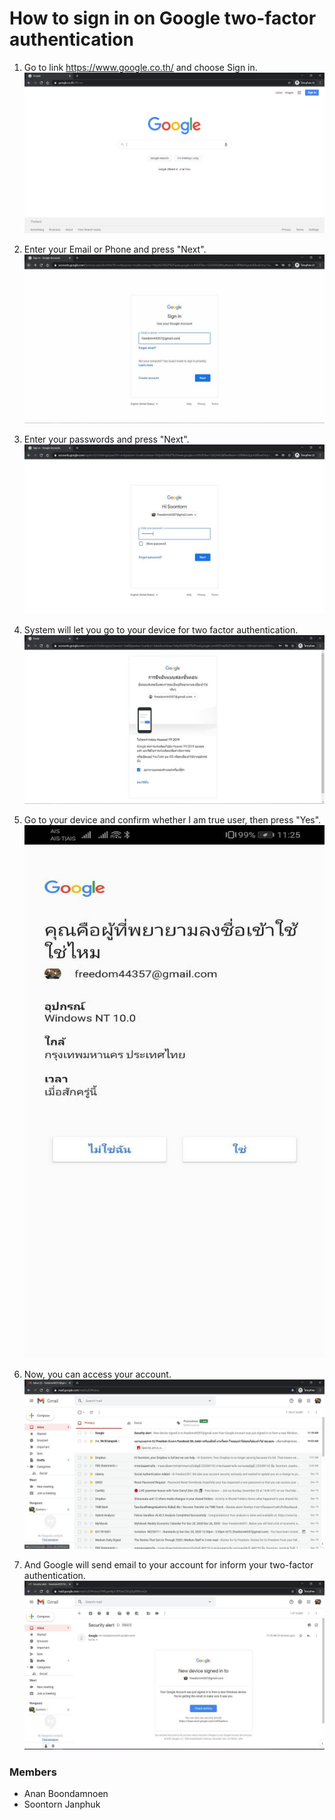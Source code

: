 # How to sign in on Google two-factor authentication

1. Go to link https://www.google.co.th/ and choose Sign in.
![01](https://github.com/AnanBoondamnoen/AnanBoondamnoen.github.io/blob/main/Image/Google_two-factor_authentication/Google_two-factor_authentication_01.jpg)

2. Enter your Email or Phone and press "Next".
![02](https://github.com/AnanBoondamnoen/AnanBoondamnoen.github.io/blob/main/Image/Google_two-factor_authentication/Google_two-factor_authentication_02.jpg)

3. Enter your passwords and press "Next".
![03](https://github.com/AnanBoondamnoen/AnanBoondamnoen.github.io/blob/main/Image/Google_two-factor_authentication/Google_two-factor_authentication_03.jpg)

4. System will let you go to your device for two factor authentication.
![04](https://github.com/AnanBoondamnoen/AnanBoondamnoen.github.io/blob/main/Image/Google_two-factor_authentication/Google_two-factor_authentication_04.jpg)

5. Go to your device and confirm whether I am true user, then press "Yes".
![05](https://github.com/AnanBoondamnoen/AnanBoondamnoen.github.io/blob/main/Image/Google_two-factor_authentication/Google_two-factor_authentication_05.jpg)

6. Now, you can access your account.
![06](https://github.com/AnanBoondamnoen/AnanBoondamnoen.github.io/blob/main/Image/Google_two-factor_authentication/Google_two-factor_authentication_06.jpg)

7. And Google will send email to your account for inform your two-factor authentication.
![07](https://github.com/AnanBoondamnoen/AnanBoondamnoen.github.io/blob/main/Image/Google_two-factor_authentication/Google_two-factor_authentication_07.jpg)


### Members
- Anan Boondamnoen
- Soontorn Janphuk